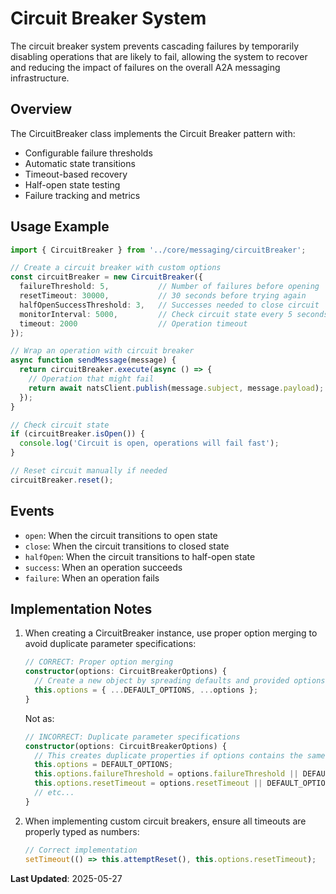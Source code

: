 # Circuit Breaker System

The circuit breaker system prevents cascading failures by temporarily disabling operations that are likely to fail,
allowing the system to recover and reducing the impact of failures on the overall A2A messaging infrastructure.

## Overview

The CircuitBreaker class implements the Circuit Breaker pattern with:

- Configurable failure thresholds
- Automatic state transitions
- Timeout-based recovery
- Half-open state testing
- Failure tracking and metrics

## Usage Example

```typescript
import { CircuitBreaker } from '../core/messaging/circuitBreaker';

// Create a circuit breaker with custom options
const circuitBreaker = new CircuitBreaker({
  failureThreshold: 5,           // Number of failures before opening
  resetTimeout: 30000,           // 30 seconds before trying again
  halfOpenSuccessThreshold: 3,   // Successes needed to close circuit
  monitorInterval: 5000,         // Check circuit state every 5 seconds
  timeout: 2000                  // Operation timeout
});

// Wrap an operation with circuit breaker
async function sendMessage(message) {
  return circuitBreaker.execute(async () => {
    // Operation that might fail
    return await natsClient.publish(message.subject, message.payload);
  });
}

// Check circuit state
if (circuitBreaker.isOpen()) {
  console.log('Circuit is open, operations will fail fast');
}

// Reset circuit manually if needed
circuitBreaker.reset();
```

## Events

- `open`: When the circuit transitions to open state
- `close`: When the circuit transitions to closed state
- `halfOpen`: When the circuit transitions to half-open state
- `success`: When an operation succeeds
- `failure`: When an operation fails

## Implementation Notes

1. When creating a CircuitBreaker instance, use proper option merging to avoid duplicate parameter specifications:

   ```typescript
   // CORRECT: Proper option merging
   constructor(options: CircuitBreakerOptions) {
     // Create a new object by spreading defaults and provided options
     this.options = { ...DEFAULT_OPTIONS, ...options };
   }
   ```

   Not as:

   ```typescript
   // INCORRECT: Duplicate parameter specifications
   constructor(options: CircuitBreakerOptions) {
     // This creates duplicate properties if options contains the same keys as DEFAULT_OPTIONS
     this.options = DEFAULT_OPTIONS;
     this.options.failureThreshold = options.failureThreshold || DEFAULT_OPTIONS.failureThreshold;
     this.options.resetTimeout = options.resetTimeout || DEFAULT_OPTIONS.resetTimeout;
     // etc...
   }
   ```

2. When implementing custom circuit breakers, ensure all timeouts are properly typed as numbers:

   ```typescript
   // Correct implementation
   setTimeout(() => this.attemptReset(), this.options.resetTimeout);
   ```

**Last Updated**: 2025-05-27
